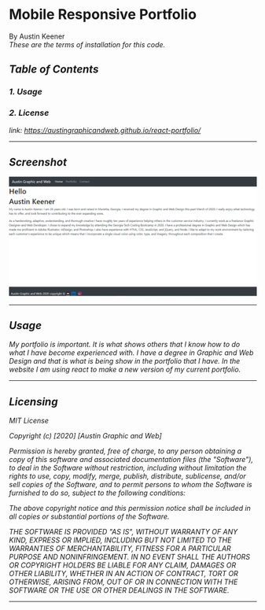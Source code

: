 # Mobile Responsive Portfolio
By Austin Keener <br>
<i>These are the terms of installation for this code.<i>
## Table of Contents
### 1. Usage <br>
### 2. License<br>

link: https://austingraphicandweb.github.io/react-portfolio/
<hr>

## Screenshot

![screenshot](./screenshot.PNG)

<hr>


## Usage
<i>My portfolio is important. It is what shows others that I know how to do what I have become experienced with. I have a degree in Graphic and Web Design and that is what is being show in the portfolio that I have. In the website I am using react to make a new version of my current portfolio.<i>
<hr>

## Licensing
<i>
MIT License

Copyright (c) [2020] [Austin Graphic and Web]

Permission is hereby granted, free of charge, to any person obtaining a copy
of this software and associated documentation files (the "Software"), to deal
in the Software without restriction, including without limitation the rights
to use, copy, modify, merge, publish, distribute, sublicense, and/or sell
copies of the Software, and to permit persons to whom the Software is
furnished to do so, subject to the following conditions:

The above copyright notice and this permission notice shall be included in all
copies or substantial portions of the Software.

THE SOFTWARE IS PROVIDED "AS IS", WITHOUT WARRANTY OF ANY KIND, EXPRESS OR
IMPLIED, INCLUDING BUT NOT LIMITED TO THE WARRANTIES OF MERCHANTABILITY,
FITNESS FOR A PARTICULAR PURPOSE AND NONINFRINGEMENT. IN NO EVENT SHALL THE
AUTHORS OR COPYRIGHT HOLDERS BE LIABLE FOR ANY CLAIM, DAMAGES OR OTHER
LIABILITY, WHETHER IN AN ACTION OF CONTRACT, TORT OR OTHERWISE, ARISING FROM,
OUT OF OR IN CONNECTION WITH THE SOFTWARE OR THE USE OR OTHER DEALINGS IN THE
SOFTWARE.<i>
<hr>
